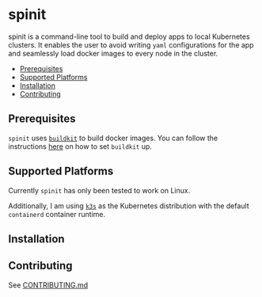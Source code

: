# spinit <!-- omit in toc -->
spinit is a command-line tool to build and deploy apps to local Kubernetes clusters. It enables the user to avoid writing `yaml` configurations for the app and seamlessly load docker images to every node in the cluster.

<!-- START doctoc generated TOC please keep comment here to allow auto update -->
<!-- DON'T EDIT THIS SECTION, INSTEAD RE-RUN doctoc TO UPDATE -->

- [Prerequisites](#prerequisites)
- [Supported Platforms](#supported-platforms)
- [Installation](#installation)
- [Contributing](#contributing)

<!-- END doctoc generated TOC please keep comment here to allow auto update -->

## Prerequisites
`spinit` uses [`buildkit`](https://github.com/moby/buildkit/tree/master) to build docker images. You can follow the instructions [here](https://github.com/moby/buildkit/tree/master?tab=readme-ov-file#quick-start) on how to set `buildkit` up.

## Supported Platforms
Currently `spinit` has only been tested to work on Linux.

Additionally, I am using [`k3s`](https://github.com/k3s-io/k3s) as the Kubernetes distribution with the default `containerd` container runtime.

## Installation


## Contributing
See [CONTRIBUTING.md](./CONTRIBUTING.md)